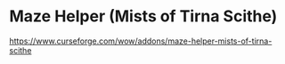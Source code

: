 # Maze Helper (Mists of Tirna Scithe)

https://www.curseforge.com/wow/addons/maze-helper-mists-of-tirna-scithe